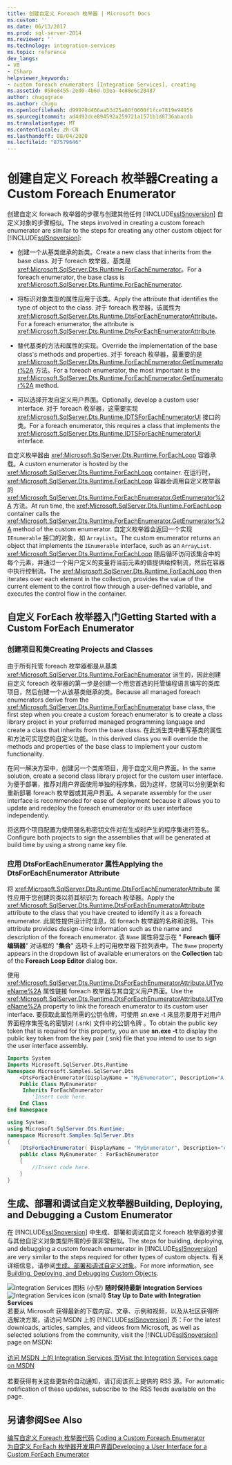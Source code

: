```yaml
---
title: 创建自定义 Foreach 枚举器 | Microsoft Docs
ms.custom: ''
ms.date: 06/13/2017
ms.prod: sql-server-2014
ms.reviewer: ''
ms.technology: integration-services
ms.topic: reference
dev_langs:
- VB
- CSharp
helpviewer_keywords:
- custom foreach enumerators [Integration Services], creating
ms.assetid: 050e8455-2ed0-4b6d-b3ea-4e80e6c28487
author: chugugrace
ms.author: chugu
ms.openlocfilehash: d99970d466aa53d25a80f0600f1fce7819e94956
ms.sourcegitcommit: ad4d92dce894592a259721a1571b1d8736abacdb
ms.translationtype: MT
ms.contentlocale: zh-CN
ms.lasthandoff: 08/04/2020
ms.locfileid: "87579646"
---
```

# <a name="creating-a-custom-foreach-enumerator"></a><span data-ttu-id="e4804-102">创建自定义 Foreach 枚举器</span><span class="sxs-lookup"><span data-stu-id="e4804-102">Creating a Custom Foreach Enumerator</span></span>
  <span data-ttu-id="e4804-103">创建自定义 foreach 枚举器的步骤与创建其他任何 [!INCLUDE[ssISnoversion](../../../includes/ssisnoversion-md.md)] 自定义对象的步骤相似。</span><span class="sxs-lookup"><span data-stu-id="e4804-103">The steps involved in creating a custom foreach enumerator are similar to the steps for creating any other custom object for [!INCLUDE[ssISnoversion](../../../includes/ssisnoversion-md.md)]:</span></span>  
  
-   <span data-ttu-id="e4804-104">创建一个从基类继承的新类。</span><span class="sxs-lookup"><span data-stu-id="e4804-104">Create a new class that inherits from the base class.</span></span> <span data-ttu-id="e4804-105">对于 foreach 枚举器，基类是 <xref:Microsoft.SqlServer.Dts.Runtime.ForEachEnumerator>。</span><span class="sxs-lookup"><span data-stu-id="e4804-105">For a foreach enumerator, the base class is <xref:Microsoft.SqlServer.Dts.Runtime.ForEachEnumerator>.</span></span>  
  
-   <span data-ttu-id="e4804-106">将标识对象类型的属性应用于该类。</span><span class="sxs-lookup"><span data-stu-id="e4804-106">Apply the attribute that identifies the type of object to the class.</span></span> <span data-ttu-id="e4804-107">对于 foreach 枚举器，该属性为 <xref:Microsoft.SqlServer.Dts.Runtime.DtsForEachEnumeratorAttribute>。</span><span class="sxs-lookup"><span data-stu-id="e4804-107">For a foreach enumerator, the attribute is <xref:Microsoft.SqlServer.Dts.Runtime.DtsForEachEnumeratorAttribute>.</span></span>  
  
-   <span data-ttu-id="e4804-108">替代基类的方法和属性的实现。</span><span class="sxs-lookup"><span data-stu-id="e4804-108">Override the implementation of the base class's methods and properties.</span></span> <span data-ttu-id="e4804-109">对于 foreach 枚举器，最重要的是 <xref:Microsoft.SqlServer.Dts.Runtime.ForEachEnumerator.GetEnumerator%2A> 方法。</span><span class="sxs-lookup"><span data-stu-id="e4804-109">For a foreach enumerator, the most important is the <xref:Microsoft.SqlServer.Dts.Runtime.ForEachEnumerator.GetEnumerator%2A> method.</span></span>  
  
-   <span data-ttu-id="e4804-110">可以选择开发自定义用户界面。</span><span class="sxs-lookup"><span data-stu-id="e4804-110">Optionally, develop a custom user interface.</span></span> <span data-ttu-id="e4804-111">对于 foreach 枚举器，这需要实现 <xref:Microsoft.SqlServer.Dts.Runtime.IDTSForEachEnumeratorUI> 接口的类。</span><span class="sxs-lookup"><span data-stu-id="e4804-111">For a foreach enumerator, this requires a class that implements the <xref:Microsoft.SqlServer.Dts.Runtime.IDTSForEachEnumeratorUI> interface.</span></span>  
  
 <span data-ttu-id="e4804-112">自定义枚举器由 <xref:Microsoft.SqlServer.Dts.Runtime.ForEachLoop> 容器承载。</span><span class="sxs-lookup"><span data-stu-id="e4804-112">A custom enumerator is hosted by the <xref:Microsoft.SqlServer.Dts.Runtime.ForEachLoop> container.</span></span> <span data-ttu-id="e4804-113">在运行时，<xref:Microsoft.SqlServer.Dts.Runtime.ForEachLoop> 容器会调用自定义枚举器的 <xref:Microsoft.SqlServer.Dts.Runtime.ForEachEnumerator.GetEnumerator%2A> 方法。</span><span class="sxs-lookup"><span data-stu-id="e4804-113">At run time, the <xref:Microsoft.SqlServer.Dts.Runtime.ForEachLoop> container calls the <xref:Microsoft.SqlServer.Dts.Runtime.ForEachEnumerator.GetEnumerator%2A> method of the custom enumerator.</span></span> <span data-ttu-id="e4804-114">自定义枚举器会返回一个实现 `IEnumerable` 接口的对象，如 `ArrayList`。</span><span class="sxs-lookup"><span data-stu-id="e4804-114">The custom enumerator returns an object that implements the `IEnumerable` interface, such as an `ArrayList`.</span></span> <span data-ttu-id="e4804-115"><xref:Microsoft.SqlServer.Dts.Runtime.ForEachLoop> 随后循环访问该集合中的每个元素，并通过一个用户定义的变量将当前元素的值提供给控制流，然后在容器中执行控制流。</span><span class="sxs-lookup"><span data-stu-id="e4804-115">The <xref:Microsoft.SqlServer.Dts.Runtime.ForEachLoop> then iterates over each element in the collection, provides the value of the current element to the control flow through a user-defined variable, and executes the control flow in the container.</span></span>  
  
## <a name="getting-started-with-a-custom-foreach-enumerator"></a><span data-ttu-id="e4804-116">自定义 ForEach 枚举器入门</span><span class="sxs-lookup"><span data-stu-id="e4804-116">Getting Started with a Custom ForEach Enumerator</span></span>  
  
### <a name="creating-projects-and-classes"></a><span data-ttu-id="e4804-117">创建项目和类</span><span class="sxs-lookup"><span data-stu-id="e4804-117">Creating Projects and Classes</span></span>  
 <span data-ttu-id="e4804-118">由于所有托管 foreach 枚举器都是从基类 <xref:Microsoft.SqlServer.Dts.Runtime.ForEachEnumerator> 派生的，因此创建自定义 foreach 枚举器的第一步是创建一个用您首选的托管编程语言编写的类库项目，然后创建一个从该基类继承的类。</span><span class="sxs-lookup"><span data-stu-id="e4804-118">Because all managed foreach enumerators derive from the <xref:Microsoft.SqlServer.Dts.Runtime.ForEachEnumerator> base class, the first step when you create a custom foreach enumerator is to create a class library project in your preferred managed programming language and create a class that inherits from the base class.</span></span> <span data-ttu-id="e4804-119">在此派生类中重写基类的属性和方法可实现您的自定义功能。</span><span class="sxs-lookup"><span data-stu-id="e4804-119">In this derived class you will override the methods and properties of the base class to implement your custom functionality.</span></span>  
  
 <span data-ttu-id="e4804-120">在同一解决方案中，创建另一个类库项目，用于自定义用户界面。</span><span class="sxs-lookup"><span data-stu-id="e4804-120">In the same solution, create a second class library project for the custom user interface.</span></span> <span data-ttu-id="e4804-121">为便于部署，推荐对用户界面使用单独的程序集，因为这样，您就可以分别更新和重新部署 foreach 枚举器或其用户界面。</span><span class="sxs-lookup"><span data-stu-id="e4804-121">A separate assembly for the user interface is recommended for ease of deployment because it allows you to update and redeploy the foreach enumerator or its user interface independently.</span></span>  
  
 <span data-ttu-id="e4804-122">将这两个项目配置为使用强名称密钥文件对在生成时产生的程序集进行签名。</span><span class="sxs-lookup"><span data-stu-id="e4804-122">Configure both projects to sign the assemblies that will be generated at build time by using a strong name key file.</span></span>  
  
### <a name="applying-the-dtsforeachenumerator-attribute"></a><span data-ttu-id="e4804-123">应用 DtsForEachEnumerator 属性</span><span class="sxs-lookup"><span data-stu-id="e4804-123">Applying the DtsForEachEnumerator Attribute</span></span>  
 <span data-ttu-id="e4804-124">将 <xref:Microsoft.SqlServer.Dts.Runtime.DtsForEachEnumeratorAttribute> 属性应用于您创建的类以将其标识为 foreach 枚举器。</span><span class="sxs-lookup"><span data-stu-id="e4804-124">Apply the <xref:Microsoft.SqlServer.Dts.Runtime.DtsForEachEnumeratorAttribute> attribute to the class that you have created to identify it as a foreach enumerator.</span></span> <span data-ttu-id="e4804-125">此属性提供设计时信息，如 foreach 枚举器的名称和说明。</span><span class="sxs-lookup"><span data-stu-id="e4804-125">This attribute provides design-time information such as the name and description of the foreach enumerator.</span></span> <span data-ttu-id="e4804-126">该 `Name` 属性将显示在 " **Foreach 循环编辑器**" 对话框的 "**集合**" 选项卡上的可用枚举器下拉列表中。</span><span class="sxs-lookup"><span data-stu-id="e4804-126">The `Name` property appears in the dropdown list of available enumerators on the **Collection** tab of the **Foreach Loop Editor** dialog box.</span></span>  
  
 <span data-ttu-id="e4804-127">使用 <xref:Microsoft.SqlServer.Dts.Runtime.DtsForEachEnumeratorAttribute.UITypeName%2A> 属性链接 foreach 枚举器与其自定义用户界面。</span><span class="sxs-lookup"><span data-stu-id="e4804-127">Use the <xref:Microsoft.SqlServer.Dts.Runtime.DtsForEachEnumeratorAttribute.UITypeName%2A> property to link the foreach enumerator to its custom user interface.</span></span> <span data-ttu-id="e4804-128">要获取此属性所需的公钥令牌，可使用 sn.exe -t 来显示要用于对用户界面程序集签名的密钥对 (.snk) 文件中的公钥令牌  。</span><span class="sxs-lookup"><span data-stu-id="e4804-128">To obtain the public key token that is required for this property, you an use **sn.exe -t** to display the public key token from the key pair (.snk) file that you intend to use to sign the user interface assembly.</span></span>  
  
```vb  
Imports System  
Imports Microsoft.SqlServer.Dts.Runtime  
Namespace Microsoft.Samples.SqlServer.Dts  
    <DtsForEachEnumerator(DisplayName = "MyEnumerator", Description="A sample custom enumerator", UITypeName="FullyQualifiedTypeName,AssemblyName,Version=1.00.000.00,Culture=Neutral,PublicKeyToken=<publickeytoken>")> _   
    Public Class MyEnumerator  
     Inherits ForEachEnumerator  
        'Insert code here.  
    End Class  
End Namespace  
```  
  
```csharp  
using System;  
using Microsoft.SqlServer.Dts.Runtime;  
namespace Microsoft.Samples.SqlServer.Dts  
{  
    [DtsForEachEnumerator( DisplayName = "MyEnumerator", Description="A sample custom enumerator", UITypeName="FullyQualifiedTypeName,AssemblyName,Version=1.00.000.00,Culture=Neutral,PublicKeyToken=<publickeytoken>")]  
    public class MyEnumerator : ForEachEnumerator  
    {  
        //Insert code here.  
    }  
}  
```  
  
## <a name="building-deploying-and-debugging-a-custom-enumerator"></a><span data-ttu-id="e4804-129">生成、部署和调试自定义枚举器</span><span class="sxs-lookup"><span data-stu-id="e4804-129">Building, Deploying, and Debugging a Custom Enumerator</span></span>  
 <span data-ttu-id="e4804-130">在 [!INCLUDE[ssISnoversion](../../../includes/ssisnoversion-md.md)] 中生成、部署和调试自定义 foreach 枚举器的步骤与其他自定义对象类型所需的步骤非常相似。</span><span class="sxs-lookup"><span data-stu-id="e4804-130">The steps for building, deploying, and debugging a custom foreach enumerator in [!INCLUDE[ssISnoversion](../../../includes/ssisnoversion-md.md)] are very similar to the steps required for other types of custom objects.</span></span> <span data-ttu-id="e4804-131">有关详细信息，请参阅[生成、部署和调试自定义对象](../building-deploying-and-debugging-custom-objects.md)。</span><span class="sxs-lookup"><span data-stu-id="e4804-131">For more information, see [Building, Deploying, and Debugging Custom Objects](../building-deploying-and-debugging-custom-objects.md).</span></span>  
  
<span data-ttu-id="e4804-132">![Integration Services 图标 (小型) ](../../media/dts-16.gif "集成服务图标（小）")  **随时保持最新 Integration Services**</span><span class="sxs-lookup"><span data-stu-id="e4804-132">![Integration Services icon (small)](../../media/dts-16.gif "Integration Services icon (small)")  **Stay Up to Date with Integration Services**</span></span><br /> <span data-ttu-id="e4804-133">若要从 Microsoft 获得最新的下载内容、文章、示例和视频，以及从社区获得所选解决方案，请访问 MSDN 上的 [!INCLUDE[ssISnoversion](../../../includes/ssisnoversion-md.md)] 页：</span><span class="sxs-lookup"><span data-stu-id="e4804-133">For the latest downloads, articles, samples, and videos from Microsoft, as well as selected solutions from the community, visit the [!INCLUDE[ssISnoversion](../../../includes/ssisnoversion-md.md)] page on MSDN:</span></span><br /><br /> [<span data-ttu-id="e4804-134">访问 MSDN 上的 Integration Services 页</span><span class="sxs-lookup"><span data-stu-id="e4804-134">Visit the Integration Services page on MSDN</span></span>](https://go.microsoft.com/fwlink/?LinkId=136655)<br /><br /> <span data-ttu-id="e4804-135">若要获得有关这些更新的自动通知，请订阅该页上提供的 RSS 源。</span><span class="sxs-lookup"><span data-stu-id="e4804-135">For automatic notification of these updates, subscribe to the RSS feeds available on the page.</span></span>  
  
## <a name="see-also"></a><span data-ttu-id="e4804-136">另请参阅</span><span class="sxs-lookup"><span data-stu-id="e4804-136">See Also</span></span>  
 <span data-ttu-id="e4804-137">[编写自定义 Foreach 枚举器代码](coding-a-custom-foreach-enumerator.md) </span><span class="sxs-lookup"><span data-stu-id="e4804-137">[Coding a Custom Foreach Enumerator](coding-a-custom-foreach-enumerator.md) </span></span>  
 [<span data-ttu-id="e4804-138">为自定义 ForEach 枚举器开发用户界面</span><span class="sxs-lookup"><span data-stu-id="e4804-138">Developing a User Interface for a Custom ForEach Enumerator</span></span>](developing-a-user-interface-for-a-custom-foreach-enumerator.md)  
  
  
